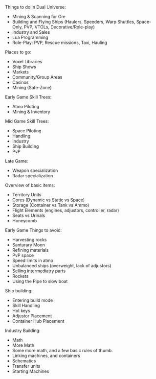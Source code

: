 Things to do in Dual Universe:

* Mining & Scanning for Ore
* Building and Flying Ships (Haulers, Speeders, Warp Shuttles, Space-Only, PVP, VTOLs, Decorative/Role-play) 
* Industry and Sales
* Lua Programming
* Role-Play: PVP, Rescue missions, Taxi, Hauling

Places to go:

* Voxel Libraries
* Ship Shows
* Markets
* Community/Group Areas
* Casinos
* Mining (Safe-Zone)

Early Game Skill Trees:

* Atmo Piloting
* Mining & Inventory

Mid Game Skill Trees:

* Space Piloting
* Handling
* Industry
* Ship Building
* PvP

Late Game:

* Weapon specialization
* Radar specialization

Overview of basic items:

* Territory Units
* Cores (Dynamic vs Static vs Space)
* Storage (Container vs Tank vs Ammo)
* Flight Elements (engines, adjustors, controller, radar)
* Seats vs Urinals
* Honeycomb

Early Game Things to avoid:

* Harvesting rocks
* Santurary Moon
* Refining materials
* PvP space
* Speed limits in atmo
* Unbalanced ships (overweight, lack of adjustors)
* Selling intermediatry parts
* Rockets
* Using the Pipe to slow boat

Ship building:

* Entering build mode
* Skill Handling
* Hot keys
* Adjustor Placement
* Container Hub Placement

Industry Building:

* Math
* More Math
* Some more math, and a few basic rules of thumb.
* Linking machines, and containers
* Schematics
* Transfer units
* Starting Machines
